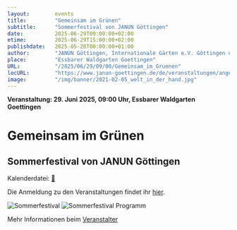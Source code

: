 ```yaml
---
layout:        events
title:         "Gemeinsam im Grünen"
subtitle:      "Sommerfestival von JANUN Göttingen"
date:          2025-06-29T09:00:00+02:00
etime:         2025-06-29T15:00:00+02:00
publishdate:   2025-05-20T00:00:00+01:00
author:        "JANUN Göttingen, Internationale Gärten e.V. Göttingen und der Lernacker Stadtsolawi Göttingen e.V. "
place:         "Essbarer Waldgarten Goettingen"
URL:           "/2025/06/29/09/00/Gemeinsam_im_Gruenen"
locURL:        "https://www.janun-goettingen.de/de/veranstaltungen/angebote-in-der-woche-der-natur/"
image:         "/img/banner/2021-02-05_welt_in_der_hand.jpg"
---
```


**Veranstaltung: 29. Juni 2025, 09:00 Uhr, Essbarer Waldgarten Goettingen**

Gemeinsam im Grünen
===========

Sommerfestival von JANUN Göttingen
-----------


Kalenderdatei: [📆](/ics/2025-06-29_09-00_gemeinsam_im_gruenen.ics)


Die Anmeldung zu den Veranstaltungen findet ihr
[hier](https://www.bingo-umweltlotterie.de/woche-der-natur/veranstaltungen).

![Sommerfestival](/img/event/2025-06-21-Woche_der_Natur.jpg)
![Sommerfestival Programm](/img/event/2025-06-27-Programm_Festival_JANUN.jpg)


Mehr Informationen beim [Veranstalter](https://www.janun-goettingen.de/de/veranstaltungen/angebote-in-der-woche-der-natur/)
